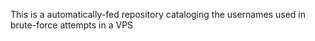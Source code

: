 This is a automatically-fed repository cataloging the usernames used in brute-force attempts in a VPS
